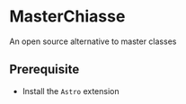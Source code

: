 # MasterChiasse

An open source alternative  to master classes

## Prerequisite

- Install the `Astro` extension
